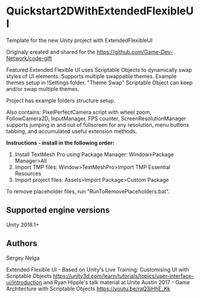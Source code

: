 # Quickstart2DWithExtendedFlexibleUI
Template for the new Unity project with ExtendedFlexibleUI

Originaly created and shared for the https://github.com/Game-Dev-Network/code-gift

Featured Extended Flexible UI uses Scriptable Objects to dynamically swap styles of UI elements. Supports multiple swappable themes. Example themes setup in !Settings folder. "Theme Swap" Scriptable Object can keep and/or swap multiple themes.

Project has example folders structure setup.

Also contains: PixelPerfectCamera script with wheel zoom, FollowCamera2D, InputManager, FPS counter, ScreenResolutionManager supports jumping in and out of fullscreen for any resolution, menu buttons tabbing, and accumulated useful extension methods.

**Instructions - install in the following order:**

1. Install TextMesh Pro using Package Manager: Window>Package Manager>All
2. Import TMP files: Window>TextMeshPro>Import TMP Essential Resources 
3. Import project files: Assets>Import Package>Custom Package	

To remove placeholder files, run "RunToRemovePlaceholders.bat".

## Supported engine versions

Unity 2018.1+

## Authors

Sergey Nelga

Extended Flexible UI - Based on Unity's Live Training: Customising UI with Scriptable Objects https://unity3d.com/learn/tutorials/topics/user-interface-ui/introduction 
and Ryan Hipple's talk material at Unite Austin 2017 - Game Architecture with Scriptable Objects https://youtu.be/raQ3iHhE_Kk